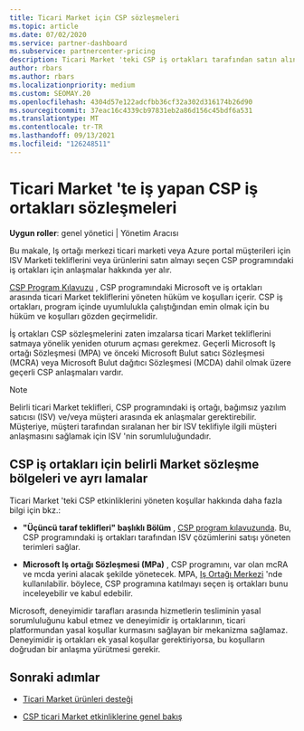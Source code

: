 ```yaml
---
title: Ticari Market için CSP sözleşmeleri
ms.topic: article
ms.date: 07/02/2020
ms.service: partner-dashboard
ms.subservice: partnercenter-pricing
description: Ticari Market 'teki CSP iş ortakları tarafından satın alınan üçüncü taraf ISV ürünlerine yönelik abonelikler, koşullar ve sözleşmeler hakkında bilgi edinin.
author: rbars
ms.author: rbars
ms.localizationpriority: medium
ms.custom: SEOMAY.20
ms.openlocfilehash: 4304d57e122adcfbb36cf32a302d316174b26d90
ms.sourcegitcommit: 37eac16c4339cb97831eb2a86d156c45bdf6a531
ms.translationtype: MT
ms.contentlocale: tr-TR
ms.lasthandoff: 09/13/2021
ms.locfileid: "126248511"
---
```

# <a name="contracts-for-csp-partners-doing-business-in-the-commercial-marketplace"></a>Ticari Market 'te iş yapan CSP iş ortakları sözleşmeleri


**Uygun roller**: genel yönetici | Yönetim Aracısı

Bu makale, Iş ortağı merkezi ticari marketi veya Azure portal müşterileri için ISV Marketi tekliflerini veya ürünlerini satın almayı seçen CSP programındaki iş ortakları için anlaşmalar hakkında yer alır.

[CSP Program Kılavuzu](https://go.microsoft.com/fwlink/p/?LinkId=617100) , CSP programındaki Microsoft ve iş ortakları arasında ticari Market tekliflerini yöneten hüküm ve koşulları içerir. CSP iş ortakları, program içinde uyumlulukla çalıştığından emin olmak için bu hüküm ve koşulları gözden geçirmelidir.  

İş ortakları CSP sözleşmelerini zaten imzalarsa ticari Market tekliflerini satmaya yönelik yeniden oturum açması gerekmez. Geçerli Microsoft Iş ortağı Sözleşmesi (MPA) ve önceki Microsoft Bulut satıcı Sözleşmesi (MCRA) veya Microsoft Bulut dağıtıcı Sözleşmesi (MCDA) dahil olmak üzere geçerli CSP anlaşmaları vardır.

>[!NOTE]
> Belirli ticari Market teklifleri, CSP programındaki iş ortağı, bağımsız yazılım satıcısı (ISV) ve/veya müşteri arasında ek anlaşmalar gerektirebilir. Müşteriye, müşteri tarafından sıralanan her bir ISV teklifiyle ilgili müşteri anlaşmasını sağlamak için ISV 'nin sorumluluğundadır.

## <a name="specific-marketplace-contract-areas-and-distinctions-for-csp-partners"></a>CSP iş ortakları için belirli Market sözleşme bölgeleri ve ayrı lamalar

Ticari Market 'teki CSP etkinliklerini yöneten koşullar hakkında daha fazla bilgi için bkz.:

- **"Üçüncü taraf teklifleri" başlıklı Bölüm** , [CSP program kılavuzunda](https://go.microsoft.com/fwlink/p/?LinkId=617100). Bu, CSP programındaki iş ortakları tarafından ISV çözümlerini satışı yöneten terimleri sağlar.

- **Microsoft Iş ortağı Sözleşmesi (MPa)** , CSP programını, var olan mcRA ve mcda yerini alacak şekilde yönetecek. MPA, [Iş Ortağı Merkezi](https://partner.microsoft.com/pcv/dashboard/overview) 'nde kullanılabilir. böylece, CSP programına katılmayı seçen iş ortakları bunu inceleyebilir ve kabul edebilir.
  
Microsoft, deneyimidir tarafları arasında hizmetlerin tesliminin yasal sorumluluğunu kabul etmez ve deneyimidir iş ortaklarının, ticari platformundan yasal koşullar kurmasını sağlayan bir mekanizma sağlamaz. Deneyimidir iş ortakları ek yasal koşullar gerektiriyorsa, bu koşulların doğrudan bir anlaşma yürütmesi gerekir.

## <a name="next-steps"></a>Sonraki adımlar

- [Ticari Market ürünleri desteği](csp-commercial-marketplace-support.md)

- [CSP ticari Market etkinliklerine genel bakış](csp-commercial-marketplace-overview.md)

